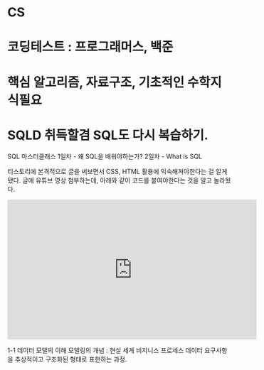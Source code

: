 # CS
# 코딩테스트 : 프로그래머스, 백준
# 핵심 알고리즘, 자료구조, 기초적인 수학지식필요
# SQLD 취득할겸 SQL도 다시 복습하기.

SQL 마스터클래스 
1일차 - 왜 SQL을 배워야하는가? 
2일차 - What is SQL


티스토리에 본격적으로 글을 써보면서 CSS, HTML 활용에 익숙해져야한다는 걸 알게 됐다.
글에 유튜브 영상 첨부하는데, 아래와 같이 코드를 붙여야한다는 것을 알고 놀라웠다.
<iframe width="560" height="315" src="https://www.youtube.com/embed/dqoeJdvt-jg?si=PL2LCAMM1A8uusK-" title="YouTube video player" frameborder="0" allow="accelerometer; autoplay; clipboard-write; encrypted-media; gyroscope; picture-in-picture; web-share" referrerpolicy="strict-origin-when-cross-origin" allowfullscreen></iframe>

1-1 데이터 모델의 이해
모델링의 개념 : 현실 세계 비지니스 프로세스 데이터 요구사항을 추상적이고 구조화된 형태로 표한하는 과정.
